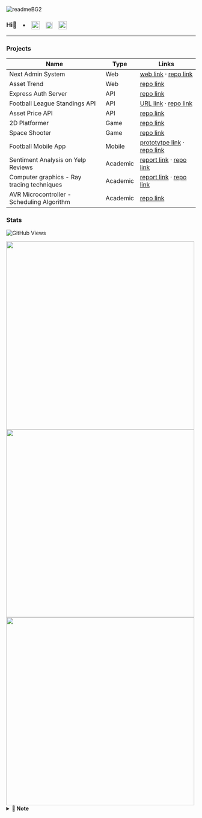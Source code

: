![readmeBG2](https://github.com/user-attachments/assets/b5bbc1cf-97c4-48bd-8160-1e81e55da041)

### Hi👋 &ensp; &bull; &ensp; <a href="https://next-portfolio-zeta-hazel.vercel.app/" target="blank"><img align="center" src="https://github.com/user-attachments/assets/577e82b5-2a99-49ba-99f0-818d7b3b96f0" alt="portfolioLogo" height="22" width="22" /></a> &ensp; <a href="www.linkedin.com/in/yunjihow" target="blank"><img align="center" src="https://raw.githubusercontent.com/rahuldkjain/github-profile-readme-generator/master/src/images/icons/Social/linked-in-alt.svg" alt="linkedIn" height="18" width="18" /></a> &ensp; <a href="mailto:yunji0387@gmail.com" target="blank"><img align="center" src="https://upload.wikimedia.org/wikipedia/commons/4/4e/Gmail_Icon.png" alt="gmailIcon" height="22" width="22" /></a>

---

### Projects

| Name | Type | Links |
|---|---|---|
| Next Admin System | Web | [web link](https://next-form-app-pi.vercel.app/) &middot; [repo link](https://github.com/yunji0387/next-form-app) |
| Asset Trend | Web | [repo link](https://github.com/yunji0387/goldtrend-app) |
| Express Auth Server | API | [repo link](https://github.com/yunji0387/next-form-app-auth-backend) |
| Football League Standings API | API | [URL link](https://football-standings-backend-9c023af5d229.herokuapp.com/) &middot; [repo link](https://github.com/yunji0387/football-standings-backend) |
| Asset Price API | API | [repo link](https://github.com/yunji0387/goldtrend) |
| 2D Platformer | Game | [repo link](https://github.com/yunji0387/my-first-godot-game) |
| Space Shooter | Game | [repo link](https://github.com/yunji0387/space-shooter) |
| Football Mobile App | Mobile | [prototytpe link](https://www.figma.com/proto/DQjKrrghk5lFthOAxRRKjQ/football-app?node-id=1-2&starting-point-node-id=1%3A2&mode=design&t=wwDYsnl1DdWEedYQ-1) &middot; [repo link](https://github.com/yunji0387/football-app) |
| Sentiment Analysis on Yelp Reviews | Academic | [report link](https://github.com/Makiato1999/COMP4710_Yelp/blob/main/ProjectReport.pdf) &middot; [repo link](https://github.com/Makiato1999/COMP4710_Yelp) |
| Computer graphics - Ray tracing techniques | Academic | [report link](https://github.com/yunji0387/Ray_Tracing_Project/blob/main/COMP4490_Project_Report.pdf) &middot; [repo link](https://github.com/yunji0387/Ray_Tracing_Project) |
| AVR Microcontroller - Scheduling Algorithm | Academic | [repo link](https://github.com/yunji0387/AVR-Microcontroller-commands) |


### Stats 
![GitHub Views](https://komarev.com/ghpvc/?username=yunji0387&color=1AB385)

<img width=500 src='https://github-readme-stats.vercel.app/api?username=yunji0387&theme=vue-dark&show_icons=true&hide_border=true&count_private=true&title_color=bcb39e&text_color=fef8d6&icon_color=bcb39e&bg_color=3b364b' />
<img width=500 src='https://github-readme-streak-stats.herokuapp.com?user=yunji0387&theme=vue-dark&hide_border=true&title_color=bcb39e&text_color=bcb39e&stroke=bcb39e&ring=bcb39e&fire=bcb39e&currStreakNum=fef8d6&sideNums=fef8d6&currStreakLabel=bcb39e&sideLabels=bcb39e&dates=fef8d6&background=3b364b' />
<img width=500 src='https://github-readme-stats.vercel.app/api/top-langs/?username=yunji0387&theme=vue-dark&show_icons=true&hide_border=true&layout=compact&title_color=bcb39e&text_color=fef8d6&icon_color=bcb39e&bg_color=3b364b' />


<details close>
<summary><b>📄 Note</b></summary>
<!-- MarkdownTOC -->

- [DevOps](https://github.com/yunji0387/devops-note)
- [Computer Science](https://github.com/yunji0387/cs-note)
- [Microsoft Azure](https://github.com/yunji0387/microsoft-azure-notes)
- [UX/UI Design Principles](https://github.com/yunji0387/ux-ui-note)
- [.NET](https://github.com/yunji0387/dotnet_commands)
- [Git](https://github.com/yunji0387/GitCommands)
- [React](https://github.com/yunji0387/react-commands)
- [JavaScript](https://github.com/yunji0387/JS-Template)
- [HTML metadata](https://github.com/yunji0387/html_notes)
- [Mongo/Mongoose](https://github.com/yunji0387/Mongo-Mongoose-Commands)
- [Django](https://github.com/yunji0387/django-commands)
- [C#](https://github.com/yunji0387/CSharp_commands)
- [AVR Microcontroller](https://github.com/yunji0387/AVR-Microcontroller-commands/tree/main)

<!-- /MarkdownTOC -->
</details>
